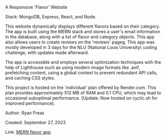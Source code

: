 A Responsive 'Flavor' Website

Stack: MongoDB, Express, React, and Node.

This website dynamically displays different flavors based on their category. The app is built using the MERN stack and stores a user's email information in the database, along with a list of flavor and category objects. This app also allows users to create reviews on the 'reviews' pageg. This app was mostly developed in 3 days for the NLU (National Louis University) coding challenge, with updates made afterward.

The app is accessible and employs several optimization techniques with the help of Lighthouse such as using modern image formats like .avif, prefetching content, using a global context to prevent redundant API calls, and caching CSS styles.

This project is hosted on the 'individual' plan offered by Render.com. This plan provides approximately 512 MB of RAM and 0.1 CPU, which may lead to occasional suboptimal performance. (Update: Now hosted on cyclic.sh for improved performance).

Author: Ryan Freas

Created: September 27, 2023

Link: [MERN flavor app](https://mern-flavor-site.onrender.com/)
